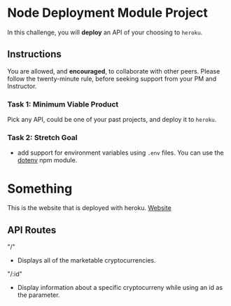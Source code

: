 # Node Deployment Module Project

In this challenge, you will **deploy** an API of your choosing to `heroku`.

## Instructions

You are allowed, and **encouraged**, to collaborate with other peers. Please follow the twenty-minute rule, before seeking support from your PM and Instructor.

### Task 1: Minimum Viable Product

Pick any API, could be one of your past projects, and deploy it to `heroku`.

### Task 2: Stretch Goal

- add support for environment variables using `.env` files. You can use the [dotenv](https://www.npmjs.com/package/dotenv) npm module.


# Something

This is the website that is deployed with heroku.
[Website](https://cryptocurrency-api-jalvaradowd.herokuapp.com/)

## API Routes

"/"
- Displays all of the marketable cryptocurrencies.
  
"/:id"
- Display information about a specific cryptocurreny while using an id as the parameter.